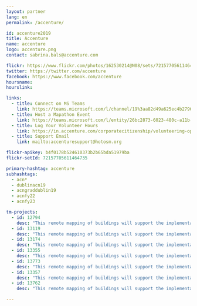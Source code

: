 ```yaml
---
layout: partner
lang: en
permalink: /accenture/

id: accenture2019
title: Accenture
name: accenture
logo: accenture.png
contact: sabrina.bals@accenture.com

flickr: https://www.flickr.com/photos/162530214@N08/sets/72157705611464735/
twitter: https://twitter.com/accenture
facebook: https://www.facebook.com/accenture
hoursname:
hourslink:

links:
  - title: Connect on MS Teams
    link: https://teams.microsoft.com/l/channel/19%3aa82d49a625ec4b2796fb596b99403cf7%40thread.skype/Missing%2520Maps?groupId=850f4fb3-b038-4438-b589-e01b89277e21&tenantId=e0793d39-0939-496d-b129-198edd916feb
  - title: Host a Mapathon Event
    link: https://teams.microsoft.com/l/entity/26bc2873-6023-480c-a11b-76b66605ce8c/_djb2_msteams_prefix_3511410082?context=%7B%22subEntityId%22%3Anull%2C%22channelId%22%3A%2219%3Aa82d49a625ec4b2796fb596b99403cf7%40thread.skype%22%7D&groupId=850f4fb3-b038-4438-b589-e01b89277e21&tenantId=e0793d39-0939-496d-b129-198edd916feb
  - title: Log Your Volunteer Hours
    link: https://in.accenture.com/corporatecitizenship/volunteering-opportunity/virtual-volunteering/
  - title: Support Email
    link: mailto:accenturesupport@hotosm.org

flickr-apikey: b4f0178b524610373b2b65bda51979ba
flickr-setId: 72157705611464735

primary-hashtag: accenture
subhashtags:
  - acn*
  - dublinacn19
  - acngraddublin19
  - acnfy22
  - acnfy23

tm-projects:
  - id: 12794
    desc: "This remote mapping of buildings will support the implementation of planned activities and largely the generation of data for humanitarian activities in the identified provinces."
  - id: 13119
    desc: "This remote mapping of buildings will support the implementation of planned activities and largely the generation of data for humanitarian activities in the identified provinces."
  - id: 13174
    desc: "This remote mapping of buildings will support the implementation of planned activities and largely the generation of data for humanitarian activities in the identified provinces."
  - id: 13355
    desc: "This remote mapping of buildings will support the implementation of planned activities and largely the generation of data for humanitarian activities in the identified provinces."
  - id: 13773
    desc: "This remote mapping of buildings will support the implementation of planned activities and largely the generation of data for humanitarian activities in the identified provinces."
  - id: 13357
    desc: "This remote mapping of buildings will support the implementation of planned activities and largely the generation of data for humanitarian activities in the identified provinces."
  - id: 13762
    desc: "This remote mapping of buildings will support the implementation of planned activities and largely the generation of data for humanitarian activities in the identified provinces."

---
```

